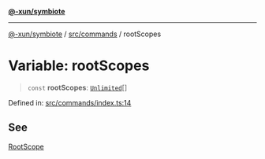 [**@-xun/symbiote**](../../../README.md)

***

[@-xun/symbiote](../../../README.md) / [src/commands](../README.md) / rootScopes

# Variable: rootScopes

> `const` **rootScopes**: [`Unlimited`](../../configure/enumerations/UnlimitedGlobalScope.md#unlimited)[]

Defined in: [src/commands/index.ts:14](https://github.com/Xunnamius/symbiote/blob/877e3120bdc7f2c76a05ae6085d5ac57197fd79f/src/commands/index.ts#L14)

## See

[RootScope](../../configure/enumerations/UnlimitedGlobalScope.md)
